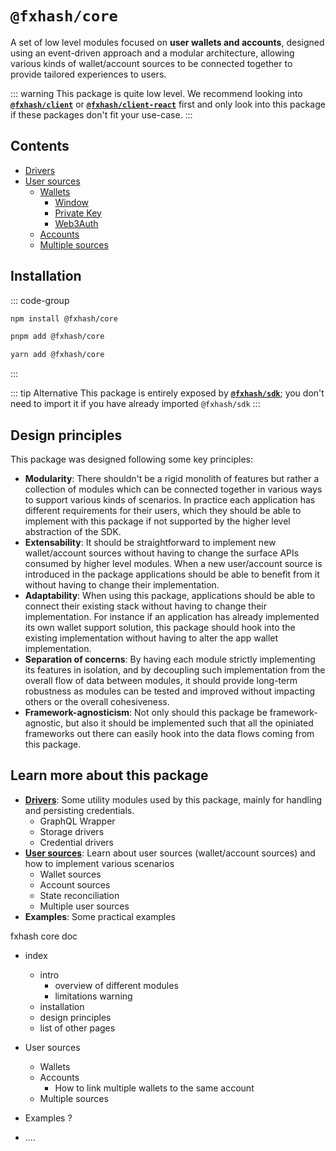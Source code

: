 # `@fxhash/core`

A set of low level modules focused on **user wallets and accounts**, designed using an event-driven approach and a modular architecture, allowing various kinds of wallet/account sources to be connected together to provide tailored experiences to users.

::: warning
This package is quite low level. We recommend looking into [**`@fxhash/client`**](../../client/doc/) or [**`@fxhash/client-react`**](../../client-react/doc/) first and only look into this package if these packages don't fit your use-case.
:::

## Contents

- [Drivers](./drivers.md)
- [User sources](./user-sources/)
  - [Wallets](./user-sources/wallets/)
    - [Window](./user-sources/wallets/window.md)
    - [Private Key](./user-sources/wallets/private-key.md)
    - [Web3Auth](./user-sources/wallets/web3auth.md)
  - [Accounts](./user-sources/accounts.md)
  - [Multiple sources](./user-sources/multiple-sources.md)

## Installation

::: code-group

```sh [npm]
npm install @fxhash/core
```

```sh [pnpm]
pnpm add @fxhash/core
```

```sh [yarn]
yarn add @fxhash/core
```

:::

::: tip Alternative
This package is entirely exposed by [**`@fxhash/sdk`**](../../sdk/); you don't need to import it if you have already imported `@fxhash/sdk`
:::

## Design principles

This package was designed following some key principles:

- **Modularity**: There shouldn't be a rigid monolith of features but rather a collection of modules which can be connected together in various ways to support various kinds of scenarios. In practice each application has different requirements for their users, which they should be able to implement with this package if not supported by the higher level abstraction of the SDK.
- **Extensability**: It should be straightforward to implement new wallet/account sources without having to change the surface APIs consumed by higher level modules. When a new user/account source is introduced in the package applications should be able to benefit from it without having to change their implementation.
- **Adaptability**: When using this package, applications should be able to connect their existing stack without having to change their implementation. For instance if an application has already implemented its own wallet support solution, this package should hook into the existing implementation without having to alter the app wallet implementation.
- **Separation of concerns**: By having each module strictly implementing its features in isolation, and by decoupling such implementation from the overall flow of data between modules, it should provide long-term robustness as modules can be tested and improved without impacting others or the overall cohesiveness.
- **Framework-agnosticism**: Not only should this package be framework-agnostic, but also it should be implemented such that all the opiniated frameworks out there can easily hook into the data flows coming from this package.

## Learn more about this package

- [**Drivers**](./drivers.md): Some utility modules used by this package, mainly for handling and persisting credentials.
  - GraphQL Wrapper
  - Storage drivers
  - Credential drivers
- [**User sources**](./user-sources/): Learn about user sources (wallet/account sources) and how to implement various scenarios
  - Wallet sources
  - Account sources
  - State reconciliation
  - Multiple user sources
- **Examples**: Some practical examples

fxhash core doc

- index
  - intro
    - overview of different modules
    - limitations warning
  - installation
  - design principles
  - list of other pages

- User sources
  - Wallets
  - Accounts
    - How to link multiple wallets to the same account
  - Multiple sources

- Examples ?

- ....
